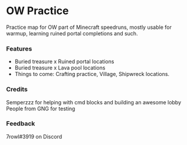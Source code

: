 # OW Practice
Practice map for OW part of Minecraft speedruns, mostly usable for warmup, learning ruined portal completions and such.
### Features
* Buried treasure x Ruined portal locations
* Buried treasure x Lava pool locations
* Things to come: Crafting practice, Village, Shipwreck locations.
### Credits
Semperzzz for helping with cmd blocks and building an awesome lobby 
People from GNG for testing
### Feedback
7rowl#3919 on Discord
